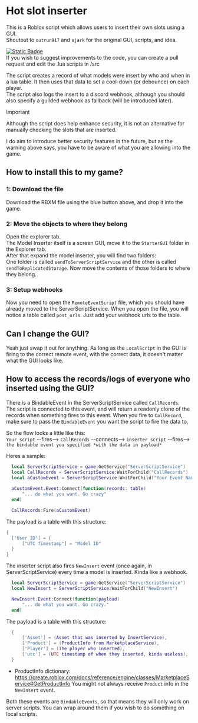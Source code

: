 # Hot slot inserter
 This is a Roblox script which allows users to insert their own slots using a GUI. \
 Shoutout to `outrun917` and `sjark` for the original GUI, scripts, and idea.

[![Static Badge](https://img.shields.io/badge/download_rbxm-here?style=for-the-badge&color=blue)](https://github.com/Hypurrnating/Roblox-slot-inserter/raw/main/inserter.rbxm) \
If you wish to suggest improvements to the code, you can create a pull request and edit the .lua scripts in /src

 The script creates a record of what models were insert by who and when in a lua table. It then uses that data to set a cool-down (or debounce) on each player. \
 The script also logs the insert to a discord webhook, although you should also specify a guilded webhook as fallback (will be introduced later).

 > [!IMPORTANT]
 > Although the script does help enhance security, it is not an alternative for manually checking the slots that are inserted.
 
 I do aim to introduce better security features in the future, but as the warning above says, you have to be aware of what you are allowing into the game.


 ## How to install this to my game?

 ### 1: Download the file
 Download the RBXM file using the blue button above, and drop it into the game.

 ### 2: Move the objects to where they belong
 Open the explorer tab. \
 The Model Inserter itself is a screen GUI, move it to the `StarterGUI` folder in the Explorer tab. \
 After that expand the model inserter, you will find two folders: \
 One folder is called `sendToServerScriptService` and the other is called `sendToReplicatedStorage`. Now move the contents of those folders to where they belong.

 ### 3: Setup webhooks
 Now you need to open the `RemoteEventScript` file, which you should have already moved to the ServerScriptService.
 When you open the file, you will notice a table called `post_urls`. Just add your webhook urls to the table.


 ## Can I change the GUI?
 Yeah just swap it out for anything. As long as the `LocalScript` in the GUI is firing to the correct remote event, with the correct data, it doesn't matter what the GUI looks like.

 ## How to access the records/logs of everyone who inserted using the GUI?
 There is a BindableEvent in the ServerScriptService called `CallRecords`. \
 The script is connected to this event, and will return a readonly clone of the records when something fires to this event. When you fire to `CallRecord`, make sure to pass the `BindableEvent` you want the script to fire the data to.

  So the flow looks a little like this: \
  `Your script` --fires--> `CallRecords` --connects--> `inserter script` --fires--> `the bindable event you specified *with the data in payload*`

  Heres a sample:
  ```lua
    local ServerScriptService = game:GetService("ServerScriptService")
    local CallRecords = ServerScriptService:WaitForChild("CallRecords")
    local aCustomEvent = ServerScriptService:WaitForChild("Your Event Name")
    
    aCustomEvent.Event:Connect(function(records: table)
        "... do what you want. Go crazy"
    end)

    CallRecords:Fire(aCustomEvent)
  ```

 The payload is a table with this structure:

  ```lua
{
    ["User ID"] = {
        ["UTC Timestamp"] = "Model ID"
    }
}
  ```

  The inserter script also fires `NewInsert` event (once again, in ServerScriptService) every time a model is inserted. Kinda like a webhook.
  
  ```lua
    local ServerScriptService = game:GetService("ServerScriptService")
    local NewInsert = ServerScriptService:WaitForChild("NewInsert")

    NewInsert.Event:Connect(function(payload)
        "... do what you want. Go crazy."
    end)
  ```

  The payload is a table with this structure:

  ```lua
    {
        ['Asset'] = (Asset that was inserted by InsertService),
        ['Product'] = (ProductInfo from MarketplaceService),
        ['Player'] = (The player who inserted),
        ['utc'] = (UTC timestamp of when they inserted, kinda useless),
    }
  ```

  - ProductInfo dictionary: https://create.roblox.com/docs/reference/engine/classes/MarketplaceService#GetProductInfo
  You might not always receive `Product` info in the `NewInsert` event.
 
 Both these events are `BindableEvents`, so that means they will only work on server scripts. You can wrap around them if you wish to do something on local scripts.